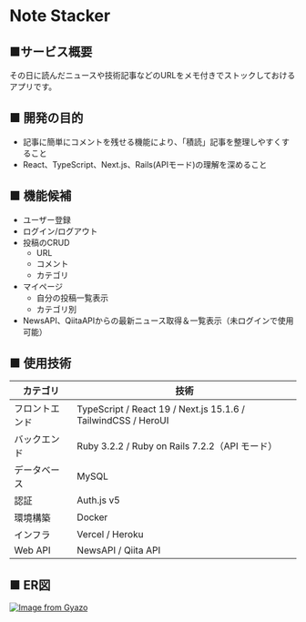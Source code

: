 # Note Stacker

## ■サービス概要

その日に読んだニュースや技術記事などのURLをメモ付きでストックしておけるアプリです。

## ■ 開発の目的

- 記事に簡単にコメントを残せる機能により、「積読」記事を整理しやすくすること
- React、TypeScript、Next.js、Rails(APIモード)の理解を深めること

## ■ 機能候補

- ユーザー登録
- ログイン/ログアウト
- 投稿のCRUD
    - URL
    - コメント
    - カテゴリ
- マイページ
    - 自分の投稿一覧表示
    - カテゴリ別
- NewsAPI、QiitaAPIからの最新ニュース取得＆一覧表示（未ログインで使用可能）

## **■ 使用技術**

| カテゴリ | 技術 |
| --- | --- |
| フロントエンド | TypeScript / React 19 / Next.js 15.1.6 / TailwindCSS / HeroUI |
| バックエンド | Ruby 3.2.2 / Ruby on Rails 7.2.2（API モード） |
| データベース | MySQL |
| 認証 | Auth.js v5 |
| 環境構築 | Docker |
| インフラ | Vercel / Heroku |
| Web API | NewsAPI / Qiita API |

## **■ ER図**
[![Image from Gyazo](https://i.gyazo.com/791fb2b977f1d79f1ce53af05eac0574.png)](https://gyazo.com/791fb2b977f1d79f1ce53af05eac0574)
